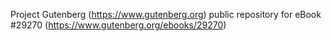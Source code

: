 Project Gutenberg (https://www.gutenberg.org) public repository for eBook #29270 (https://www.gutenberg.org/ebooks/29270)
